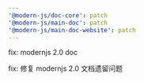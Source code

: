 ```yaml
---
'@modern-js/doc-core': patch
'@modern-js/main-doc': patch
'@modern-js/main-doc-website': patch
---
```


fix: modernjs 2.0 doc

fix: 修复 modernjs 2.0 文档遗留问题
